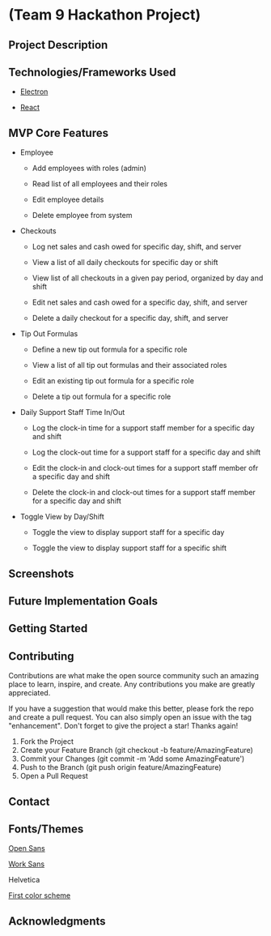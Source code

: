 # (Team 9 Hackathon Project)

## Project Description


## Technologies/Frameworks Used

* [Electron](https://www.electronjs.org/)

* [React](https://reactjs.org/)

## MVP Core Features

* Employee

    * Add employees with roles (admin)
    
    * Read list of all employees and their roles

    * Edit employee details

    * Delete employee from system

* Checkouts

    * Log net sales and cash owed for specific day, shift, and server

    * View a list of all daily checkouts for specific day or shift

    * View list of all checkouts in a given pay period, organized by day and shift

    * Edit net sales and cash owed for a specific day, shift, and server

    * Delete a daily checkout for a specific day, shift, and server

* Tip Out Formulas

    * Define a new tip out formula for a specific role

    * View a list of all tip out formulas and their associated roles

    * Edit an existing tip out formula for a specific role

    * Delete a tip out formula for a specific role

* Daily Support Staff Time In/Out

    * Log the clock-in time for a support staff member for a specific day and shift

    * Log the clock-out time for a support staff for a specific day and shift

    * Edit the clock-in and clock-out times for a support staff member ofr a specific day and shift

    * Delete the clock-in and clock-out times for a support staff member for a specific day and shift

* Toggle View by Day/Shift

    * Toggle the view to display support staff for a specific day

    * Toggle the view to display support staff for a specific shift 

## Screenshots

## Future Implementation Goals

## Getting Started

## Contributing

Contributions are what make the open source community such an amazing place to learn, inspire, and create. Any contributions you make are greatly appreciated.

If you have a suggestion that would make this better, please fork the repo and create a pull request. You can also simply open an issue with the tag "enhancement". Don't forget to give the project a star! Thanks again!

1. Fork the Project
2. Create your Feature Branch (git checkout -b feature/AmazingFeature)
3. Commit your Changes (git commit -m 'Add some AmazingFeature')
4. Push to the Branch (git push origin feature/AmazingFeature)
5. Open a Pull Request

## Contact

## Fonts/Themes

[Open Sans](https://fonts.google.com/specimen/Open+Sans)

[Work Sans](https://fonts.google.com/specimen/Work+Sans)

Helvetica

[First color scheme](https://i.imgur.com/Z6DMgFR.jpg)

## Acknowledgments